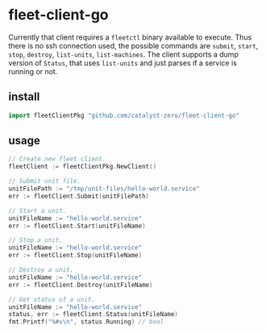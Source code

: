 # fleet-client-go
Currently that client requires a `fleetctl` binary available to execute. Thus
there is no ssh connection used, the possible commands are `submit`, `start`,
`stop`, `destroy`, `list-units`, `list-machines`. The client supports a dump
version of `Status`, that uses `list-units` and just parses if a service is
running or not.

## install
```go
import fleetClientPkg "github.com/catalyst-zero/fleet-client-go"
```

## usage
```go
// Create new fleet client.
fleetClient := fleetClientPkg.NewClient()

// Submit unit file.
unitFilePath := "/tmp/unit-files/hello-world.service"
err := fleetClient.Submit(unitFilePath)

// Start a unit.
unitFileName := "hello-world.service"
err := fleetClient.Start(unitFileName)

// Stop a unit.
unitFileName := "hello-world.service"
err := fleetClient.Stop(unitFileName)

// Destroy a unit.
unitFileName := "hello-world.service"
err := fleetClient.Destroy(unitFileName)

// Get status of a unit.
unitFileName := "hello-world.service"
status, err := fleetClient.Status(unitFileName)
fmt.Printf("%#v\n", status.Running) // bool
